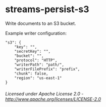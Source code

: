 streams-persist-s3
==============

Write documents to an S3 bucket.

Example writer configuration:

    "s3": {
        "key": "",
        "secretKey": "",
        "bucket": "",
        "protocol": "HTTP",
        "writerPath": "path/",
        "writerFilePrefix": "prefix",
        "chunk": false,
        "region": "us-east-1"
    }

###### Licensed under Apache License 2.0 - http://www.apache.org/licenses/LICENSE-2.0
